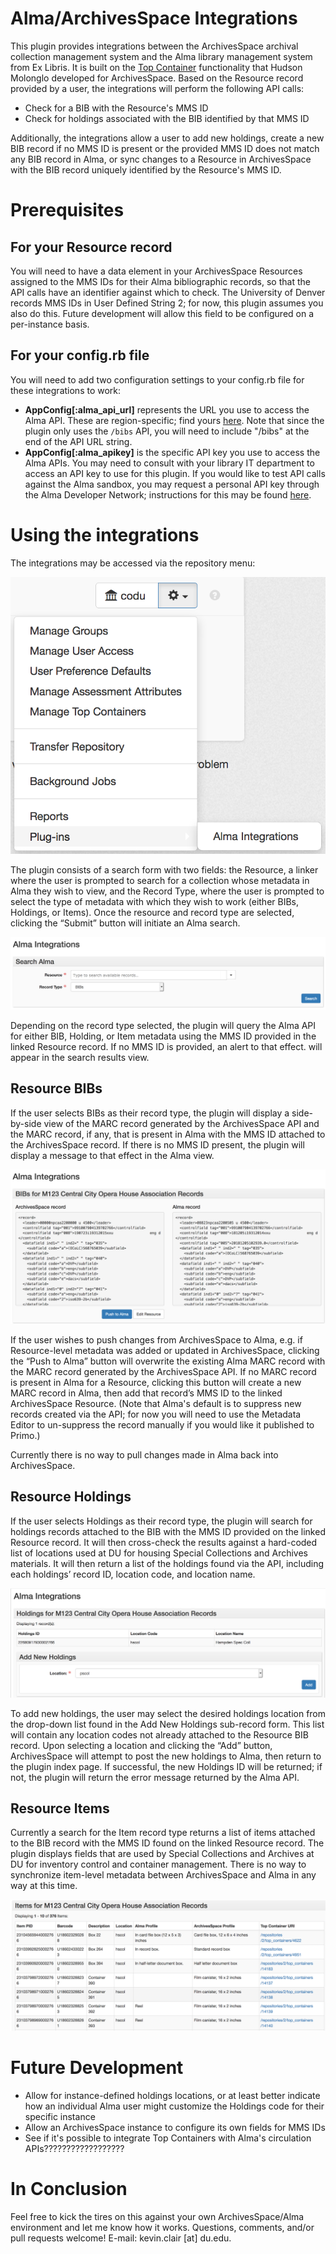 # Alma/ArchivesSpace Integrations

This plugin provides integrations between the ArchivesSpace archival collection management system and the Alma library management system from Ex Libris. It is built on the [Top Container](https://github.com/hudmol/container_management) functionality that Hudson Molonglo developed for ArchivesSpace. Based on the Resource record provided by a user, the integrations will perform the following API calls:

* Check for a BIB with the Resource's MMS ID
* Check for holdings associated with the BIB identified by that MMS ID

Additionally, the integrations allow a user to add new holdings, create a new BIB record if no MMS ID is present or the provided MMS ID does not match any BIB record in Alma, or sync changes to a Resource in ArchivesSpace with the BIB record uniquely identified by the Resource's MMS ID.

# Prerequisites

## For your Resource record

You will need to have a data element in your ArchivesSpace Resources assigned to the MMS IDs for their Alma bibliographic records, so that the API calls have an identifier against which to check. The University of Denver records MMS IDs in User Defined String 2; for now, this plugin assumes you also do this. Future development will allow this field to be configured on a per-instance basis.

## For your config.rb file

You will need to add two configuration settings to your config.rb file for these integrations to work:

* **AppConfig[:alma_api_url]** represents the URL you use to access the Alma API. These are region-specific; find yours [here](https://developers.exlibrisgroup.com/alma/apis#calling). Note that since the plugin only uses the `/bibs` API, you will need to include "/bibs" at the end of the API URL string.
* **AppConfig[:alma_apikey]** is the specific API key you use to access the Alma APIs. You may need to consult with your library IT department to access an API key to use for this plugin. If you would like to test API calls against the Alma sandbox, you may request a personal API key through the Alma Developer Network; instructions for this may be found [here](https://developers.exlibrisgroup.com/alma/apis#logging).

# Using the integrations

The integrations may be accessed via the repository menu:

![Access the plugin by clicking on the repository menu dropdown. Hover over "Plugins," then select "Alma Integrations."](docs/plugin_menu.png)

The plugin consists of a search form with two fields: the Resource, a linker where the user is prompted to search for a collection whose metadata in Alma they wish to view, and the Record Type, where the user is prompted to select the type of metadata with which they wish to work (either BIBs, Holdings, or Items). Once the resource and record type are selected, clicking the “Submit” button will initiate an Alma search.

![The Alma Integrations plugin index. Two fields are required: the Resource to be searched, and the Alma record type whose data the user would like to see.](docs/plugin_index.png)

Depending on the record type selected, the plugin will query the Alma API for either BIB, Holding, or Item metadata using the MMS ID provided in the linked Resource record. If no MMS ID is provided, an alert to that effect. will appear in the search results view.

## Resource BIBs

If the user selects BIBs as their record type, the plugin will display a side-by-side view of the MARC record generated by the ArchivesSpace API and the MARC record, if any, that is present in Alma with the MMS ID attached to the ArchivesSpace record. If there is no MMS ID present, the plugin will display a message to that effect in the Alma view.

![The BIBs view in the Alma Integrations plugin. Displays side-by-side MARC representations of the linked Resource, one generated by the ArchivesSpace API and one as it is recorded in Alma.](docs/plugin_bibs.png)

If the user wishes to push changes from ArchivesSpace to Alma, e.g. if Resource-level metadata was added or updated in ArchivesSpace, clicking the “Push to Alma” button will overwrite the existing Alma MARC record with the MARC record generated by the ArchivesSpace API. If no MARC record is present in Alma for a Resource, clicking this button will create a new MARC record in Alma, then add that record’s MMS ID to the linked ArchivesSpace Resource. (Note that Alma's default is to suppress new records created via the API; for now you will need to use the Metadata Editor to un-suppress the record manually if you would like it published to Primo.)

Currently there is no way to pull changes made in Alma back into ArchivesSpace.

## Resource Holdings

If the user selects Holdings as their record type, the plugin will search for holdings records attached to the BIB with the MMS ID provided on the linked Resource record. It will then cross-check the results against a hard-coded list of locations used at DU for housing Special Collections and Archives materials. It will then return a list of the holdings found via the API, including each holdings’ record ID, location code, and location name.

![Holdings results from the Alma Integrations plugin](docs/plugin_holdings.png)

To add new holdings, the user may select the desired holdings location from the drop-down list found in the Add New Holdings sub-record form. This list will contain any location codes not already attached to the Resource BIB record. Upon selecting a location and clicking the “Add” button, ArchivesSpace will attempt to post the new holdings to Alma, then return to the plugin index page. If successful, the new Holdings ID will be returned; if not, the plugin will return the error message returned by the Alma API.

## Resource Items

Currently a search for the Item record type returns a list of items attached to the BIB record with the MMS ID found on the linked Resource record. The plugin displays fields that are used by Special Collections and Archives at DU for inventory control and container management. There is no way to synchronize item-level metadata between ArchivesSpace and Alma in any way at this time.

![Item results from the Alma Integrations plugin](docs/plugin_items.png)

# Future Development

* Allow for instance-defined holdings locations, or at least better indicate how an individual Alma user might customize the Holdings code for their specific instance
* Allow an ArchivesSpace instance to configure its own fields for MMS IDs
* See if it's possible to integrate Top Containers with Alma's circulation APIs??????????????????

# In Conclusion

Feel free to kick the tires on this against your own ArchivesSpace/Alma environment and let me know how it works. Questions, comments, and/or pull requests welcome! E-mail: kevin.clair [at] du.edu.
